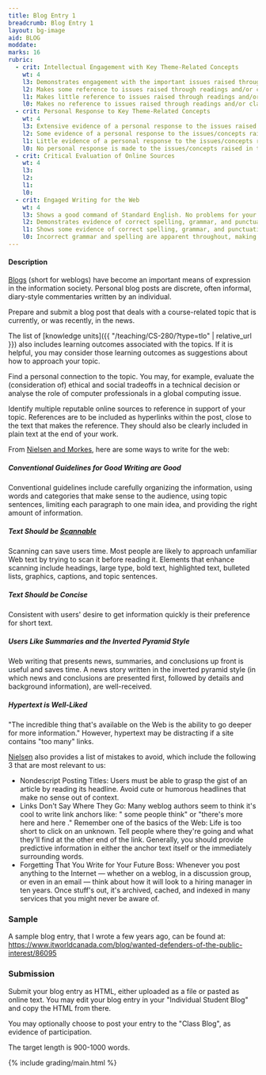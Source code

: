 ```yaml
---
title: Blog Entry 1
breadcrumb: Blog Entry 1
layout: bg-image
aid: BLOG
moddate:
marks: 16
rubric:
  - crit: Intellectual Engagement with Key Theme-Related Concepts
    wt: 4
    l3: Demonstrates engagement with the important issues raised through readings and/or class activities
    l2: Makes some reference to issues raised through readings and/or class activities
    l1: Makes little reference to issues raised through readings and/or class activities
    l0: Makes no reference to issues raised through readings and/or class activities
  - crit: Personal Response to Key Theme-Related Concepts
    wt: 4
    l3: Extensive evidence of a personal response to the issues raised in the readings/activities, and demonstrates your growth
    l2: Some evidence of a personal response to the issues/concepts raised in the readings/activities
    l1: Little evidence of a personal response to the issues/concepts raised in the readings/activities
    l0: No personal response is made to the issues/concepts raised in the readings/activities
  - crit: Critical Evaluation of Online Sources
    wt: 4
    l3:
    l2:
    l1:
    l0:
  - crit: Engaged Writing for the Web
    wt: 4
    l3: Shows a good command of Standard English. No problems for your audience. Blog entry uses recommended style
    l2: Demonstrates evidence of correct spelling, grammar, and punctuation. Audience will have little trouble reading your blog. Recommended style is mostly used
    l1: Shows some evidence of correct spelling, grammar, and punctuation. Audience will have some trouble reading your blog. Recommended style used occasionally
    l0: Incorrect grammar and spelling are apparent throughout, making it difficult for others to follow. Recommended style not followed
---
```

#### Description

[Blogs](https://en.wikipedia.org/wiki/Blog) (short for weblogs) have become an important means of expression in the information society. Personal blog posts are discrete, often informal, diary-style commentaries written by an individual.

Prepare and submit a blog post that deals with a course-related topic that is currently, or was recently, in the news.

The list of [knowledge units]({{ "/teaching/CS-280/?type=tlo" | relative_url }}) also includes learning outcomes associated with the topics. If it is helpful, you may consider those learning outcomes as suggestions about how to approach your topic.

Find a personal connection to the topic. You may, for example, evaluate the (consideration of) ethical and social tradeoffs in a technical decision or analyse the role of computer professionals in a global computing issue.

Identify multiple reputable online sources to reference in support of your topic. References are to be included as hyperlinks within the post, close to the text that makes the reference. They should also be clearly included in plain text at the end of your work.

From [Nielsen and Morkes](<https://www.nngroup.com/articles/concise-scannable-and-objective-how-to-write-for-the-web/>), here are some ways to write for the web:

##### Conventional Guidelines for Good Writing are Good

Conventional guidelines include carefully organizing the information, using words and categories that make sense to the audience, using topic sentences, limiting each paragraph to one main idea, and providing the right amount of information.

##### Text Should be [Scannable](https://www.nngroup.com/articles/layer-cake-pattern-scanning/)

Scanning can save users time. Most people are likely to approach unfamiliar Web text by trying to scan it before reading it. Elements that enhance scanning include headings, large type, bold text, highlighted text, bulleted lists, graphics, captions, and topic sentences.

##### Text Should be Concise

Consistent with users' desire to get information quickly is their preference for short text.

##### Users Like Summaries and the Inverted Pyramid Style

Web writing that presents news, summaries, and conclusions up front is useful and saves time. A news story written in the inverted pyramid style (in which news and conclusions are presented first, followed by details and background information), are well-received.

##### Hypertext is Well-Liked

"The incredible thing that's available on the Web is the ability to go deeper for more information." However, hypertext may be distracting if a site contains "too many" links.

[Nielsen](https://www.nngroup.com/articles/weblog-usability-top-ten-mistakes/) also provides a list of mistakes to avoid, which include the following 3 that are most relevant to us:
* Nondescript Posting Titles: Users must be able to grasp the gist of an article by reading its headline. Avoid cute or humorous headlines that make no sense out of context.
* Links Don't Say Where They Go: Many weblog authors seem to think it's cool to write link anchors like: " some people think" or "there's more here and here ." Remember one of the basics of the Web: Life is too short to click on an unknown. Tell people where they're going and what they'll find at the other end of the link. Generally, you should provide predictive information in either the anchor text itself or the immediately surrounding words.
* Forgetting That You Write for Your Future Boss: Whenever you post anything to the Internet — whether on a weblog, in a discussion group, or even in an email — think about how it will look to a hiring manager in ten years. Once stuff's out, it's archived, cached, and indexed in many services that you might never be aware of.

### Sample

A sample blog entry, that I wrote a few years ago, can be found at: <https://www.itworldcanada.com/blog/wanted-defenders-of-the-public-interest/86095>

### Submission

Submit your blog entry as HTML, either uploaded as a file or pasted as online text. You may edit your blog entry in your "Individual Student Blog" and copy the HTML from there.

You may optionally choose to post your entry to the "Class Blog", as evidence of participation.

The target length is 900-1000 words.

{% include grading/main.html %}
